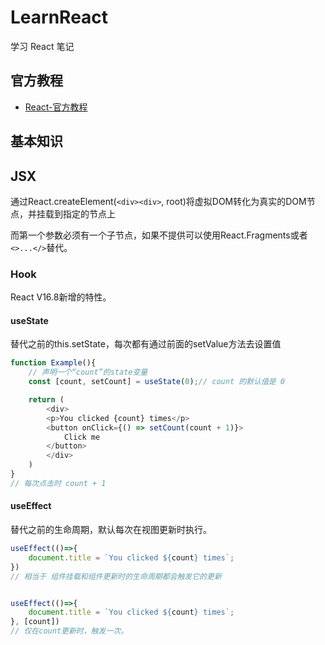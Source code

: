 # LearnReact
学习 React 笔记

## 官方教程
- [React-官方教程](https://zh-hans.reactjs.org/)

## 基本知识

## JSX

通过React.createElement(`<div><div>`, root)将虚拟DOM转化为真实的DOM节点，并挂载到指定的节点上

而第一个参数必须有一个子节点，如果不提供可以使用React.Fragments或者`<>...</>`替代。


### Hook

React V16.8新增的特性。
#### useState

替代之前的this.setState，每次都有通过前面的setValue方法去设置值

``` js
function Example(){
    // 声明一个“count”的state变量
    const [count, setCount] = useState(0);// count 的默认值是 0 

    return (
        <div>
        <p>You clicked {count} times</p>
        <button onClick={() => setCount(count + 1)}>
            Click me
        </button>
        </div>
    )
}
// 每次点击时 count + 1
```


#### useEffect

替代之前的生命周期，默认每次在视图更新时执行。

``` js
useEffect(()=>{
    document.title = `You clicked ${count} times`;
})
// 相当于 组件挂载和组件更新时的生命周期都会触发它的更新


useEffect(()=>{
    document.title = `You clicked ${count} times`;
}, [count])
// 仅在count更新时，触发一次。
```


